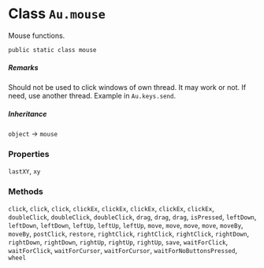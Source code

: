# Class `Au.mouse`

Mouse functions.

```
public static class mouse
```

##### Remarks

Should not be used to click windows of own thread. It may work or not. If need, use another thread. Example in `Au.keys.send`.

##### Inheritance

`object` → `mouse`

### Properties

`lastXY`, `xy`

### Methods

`click`, `click`, `click`, `clickEx`, `clickEx`, `clickEx`, `clickEx`, `clickEx`, `doubleClick`, `doubleClick`, `doubleClick`, `drag`, `drag`, `drag`, `isPressed`, `leftDown`, `leftDown`, `leftDown`, `leftUp`, `leftUp`, `leftUp`, `move`, `move`, `move`, `move`, `moveBy`, `moveBy`, `postClick`, `restore`, `rightClick`, `rightClick`, `rightClick`, `rightDown`, `rightDown`, `rightDown`, `rightUp`, `rightUp`, `rightUp`, `save`, `waitForClick`, `waitForClick`, `waitForCursor`, `waitForCursor`, `waitForNoButtonsPressed`, `wheel`